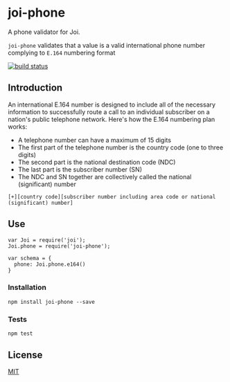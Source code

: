 
# joi-phone

A phone validator for Joi.

`joi-phone` validates that a value is a valid international phone number complying to `E.164` numbering format

[![build status](https://travis-ci.org/AndrewKeig/joi-phone.svg)](http://travis-ci.org/AndrewKeig/joi-phone)

## Introduction

An international E.164 number is designed to include all of the necessary information to 
successfully route a call to an individual subscriber on a nation's public telephone network. 
Here's how the E.164 numbering plan works:

- A telephone number can have a maximum of 15 digits
- The first part of the telephone number is the country code (one to three digits)
- The second part is the national destination code (NDC)
- The last part is the subscriber number (SN)
- The NDC and SN together are collectively called the national (significant) number

```
[+][country code][subscriber number including area code or national (significant) number]
```

## Use

```
var Joi = require('joi');
Joi.phone = require('joi-phone');

var schema = {
  phone: Joi.phone.e164()
}

```

### Installation

```
npm install joi-phone --save
```

### Tests


```
npm test

```


## License

[MIT](https://github.com/andrewkeig/joi-phone/blob/master/LICENSE)

